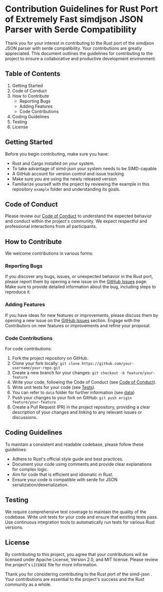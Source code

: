 # Contribution Guidelines for Rust Port of Extremely Fast simdjson JSON Parser with Serde Compatibility

Thank you for your interest in contributing to the Rust port of the simdjson JSON parser with serde compatibility. Your contributions are greatly appreciated. This document outlines the guidelines for contributing to the project to ensure a collaborative and productive development environment.

## Table of Contents

1. Getting Started
2. Code of Conduct
3. How to Contribute
    - Reporting Bugs
    - Adding Features
    - Code Contributions
4. Coding Guidelines
5. Testing
6. License

## Getting Started

Before you begin contributing, make sure you have:

- Rust and Cargo installed on your system.
- To take advantage of simd-json your system needs to be SIMD-capable
- A GitHub account for version control and issue tracking.
- Make sure you are using the newly released version
- Familiarize yourself with the project by reviewing the example in this repository `example` folder and understanding its goals.

## Code of Conduct

Please review our [Code of Conduct](CODE_OF_CONDUCT.md) to understand the expected behavior and conduct within the project's community. We expect respectful and professional interactions from all participants.

## How to Contribute

We welcome contributions in various forms:

### Reporting Bugs

If you discover any bugs, issues, or unexpected behavior in the Rust port, please report them by opening a new issue on the [GitHub Issues](https://github.com/simd-lite/simd-json/issues) page. Make sure to provide detailed information about the bug, including steps to reproduce it.

### Adding Features

If you have ideas for new features or improvements, please discuss them by opening a new issue on the [GitHub Issues](https://github.com/simd-lite/simd-json/issues) section. Engage with the Contributors on new features or improvements and refine your proposal.

### Code Contributions

For code contributions:

1. Fork the project repository on GitHub.
2. Clone your fork locally: `git clone https://github.com/your-username/your-repo.git`
3. Create a new branch for your changes: `git checkout -b feature/your-feature`
4. Write your code, following the Code of Conduct (see [Code of Conduct](#CODE_OF_CONDUCT.md)).
5. Write unit tests for your code (see [Tests](#tests)).
6. You can refer to `data` folder for further information (see [data](#data)) 
7. Push your changes to your fork on GitHub: `git push origin feature/your-feature`
8. Create a Pull Request (PR) in the project repository, providing a clear description of your changes and linking to any relevant issues or discussions.

## Coding Guidelines

To maintain a consistent and readable codebase, please follow these guidelines:

- Adhere to Rust's official style guide and best practices.
- Document your code using comments and provide clear explanations for complex logic.
- Aim for code that is efficient and idiomatic in Rust.
- Ensure your code is compatible with serde for JSON serialization/deserialization.

## Testing

We require comprehensive test coverage to maintain the quality of the codebase. Write unit tests for your code and ensure that existing tests pass. Use continuous integration tools to automatically run tests for various Rust versions.

## License

By contributing to this project, you agree that your contributions will be licensed under Apache License, Version 2.0, and MIT license. Please review the project's `LICENSE` file for more information.

Thank you for considering contributing to the Rust port of the simd-json . Your contributions are essential to the project's success and the Rust community as a whole.
